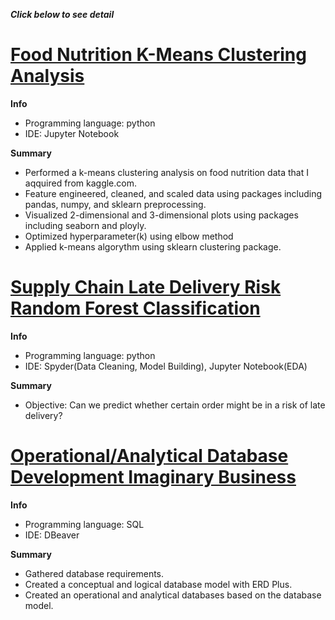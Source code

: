 ***Click below to see detail***  
# [Food Nutrition K-Means Clustering Analysis](https://github.com/takucnoel-endo/Food_Futrition_K-means)   
**Info**
* Programming language: python
* IDE: Jupyter Notebook 

**Summary**
* Performed a k-means clustering analysis on food nutrition data that I aqquired from kaggle.com.  
* Feature engineered, cleaned, and scaled data using packages including pandas, numpy, and sklearn preprocessing. 
* Visualized 2-dimensional and 3-dimensional plots using packages including seaborn and ployly. 
* Optimized hyperparameter(k) using elbow method
* Applied k-means algorythm using sklearn clustering package. 

# [Supply Chain Late Delivery Risk Random Forest Classification](https://github.com/takucnoel-endo/SupplyChain-Multivariate-Linear-Regression)   
**Info**
* Programming language: python
* IDE: Spyder(Data Cleaning, Model Building), Jupyter Notebook(EDA) 

**Summary**
* Objective: Can we predict whether certain order might be in a risk of late delivery? 


# [Operational/Analytical Database Development Imaginary Business](https://github.com/takucnoel-endo/Taku-s_HornShop_DataDases)   
**Info**
* Programming language: SQL
* IDE: DBeaver 

**Summary**
* Gathered database requirements.
* Created a conceptual and logical database model with ERD Plus.
* Created an operational and analytical databases based on the database model. 
